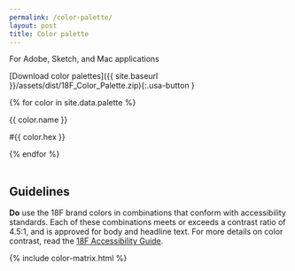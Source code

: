 ```yaml
---
permalink: /color-palette/
layout: post
title: Color palette
---
```


For Adobe, Sketch, and Mac applications

[Download color palettes]({{ site.baseurl }}/assets/dist/18F_Color_Palette.zip){:.usa-button }

<div class="usa-grid-full usa-color-row usa-primary-color-section">
  {% for color in site.data.palette %}
  <div class="grid-gap-lg usa-color-square usa-color-{{ color.name }} {% cycle '', 'usa-mobile-end-row' %}">
    <div class="usa-color-inner-content">
      <p class="usa-color-name">{{ color.name }}</p>
      <p class="usa-color-hex">#{{ color.hex }}</p>
    </div>
  </div>
  {% endfor %}
</div>

<br>


## Guidelines
**Do** use the 18F brand colors in combinations that conform with accessibility standards. Each of these combinations meets or exceeds a contrast ratio of 4.5:1, and is approved for body and headline text. For more details on color contrast, read the [18F Accessibility Guide](https://pages.18f.gov/accessibility/).

{% include color-matrix.html %}
